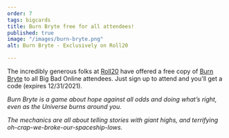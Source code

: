```yaml
---
order: 7
tags: bigcards
title: Burn Bryte free for all attendees!
published: true
image: "/images/burn-bryte.png"
alt: Burn Bryte - Exclusively on Roll20

---
```

The incredibly generous folks at [Roll20](https://roll20.net/ "Roll20") have offered a free copy of [Burn Bryte](https://marketplace.roll20.net/browse/bundle/6091/burn-bryte-core-rulebook "Burn Bryte") to all Big Bad Online attendees. Just sign up to attend and you'll get a code (expires 12/31/2021).

_Burn Bryte is a game about hope against all odds and doing what’s right, even as the Universe burns around you._

_The mechanics are all about telling stories with giant highs, and terrifying oh-crap-we-broke-our-spaceship-lows._